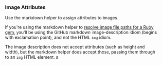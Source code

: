 ### Image Attributes

Use the markdown helper to assign attributes to images.

If you're using the markdown helper to [resolve image file paths for a Ruby gem](./rubygem_images.md), you'll be using the GitHub markdown image-description idiom (begins with exclamation point), and not the HTML <code>img</code> idiom.

The image description does not accept attributes (such as height and width), but the markdown helper does accept those, passing them through to an <code>img</code> HTML element.
s